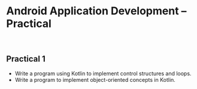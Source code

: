 <h1>Android Application Development – Practical</h1>
<br>

## Practical 1

* Write a program using Kotlin to implement control structures and loops.
* Write a program to implement object-oriented concepts in Kotlin.


